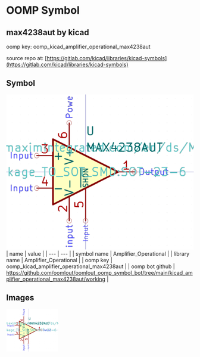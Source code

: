 # OOMP Symbol  
## max4238aut  by kicad  
  
oomp key: oomp_kicad_amplifier_operational_max4238aut  
  
source repo at: [https://gitlab.com/kicad/libraries/kicad-symbols](https://gitlab.com/kicad/libraries/kicad-symbols)  
## Symbol  
  
[![working.png](working_600.png)](working.png)  
| name | value | 
| --- | --- | 
| symbol name | Amplifier_Operational | 
| library name | Amplifier_Operational | 
| oomp key | oomp_kicad_amplifier_operational_max4238aut | 
| oomp bot github | https://github.com/oomlout/oomlout_oomp_symbol_bot/tree/main/kicad_amplifier_operational_max4238aut/working | 
## Images  
  
[![working.png](working_140.png)](working.png)  
